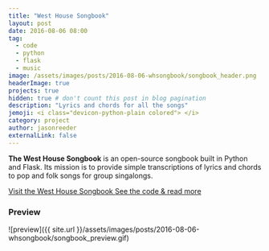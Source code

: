 ```yaml
---
title: "West House Songbook"
layout: post
date: 2016-08-06 08:00
tag:
  - code
  - python
  - flask
  - music
image: /assets/images/posts/2016-08-06-whsongbook/songbook_header.png
headerImage: true
projects: true
hidden: true # don't count this post in blog pagination
description: "Lyrics and chords for all the songs"
jemoji: <i class="devicon-python-plain colored"> </i>
category: project
author: jasonreeder
externalLink: false
---
```


**The West House Songbook** is an open-source songbook built in Python and Flask. Its mission is to provide simple transcriptions of lyrics and chords to pop and folk songs for group singalongs.

<div class="button-container">
    <a href="http://whsongbook.herokuapp.com/" class="button">
        <i class="fa fa-eye" aria-hidden="true"></i> Visit the West House Songbook
    </a>
    <a href="https://github.com/jsonreeder/whsongbook" class="button">
        <i class="fa fa-github" aria-hidden="true"></i> See the code & read more
    </a>
</div>

### Preview

![preview]({{ site.url }}/assets/images/posts/2016-08-06-whsongbook/songbook_preview.gif)